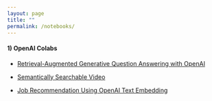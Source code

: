 ```yaml
---
layout: page
title: ""
permalink: /notebooks/
---
```


#### 1) OpenAI Colabs

- [Retrieval-Augmented Generative Question Answering with OpenAI](https://github.com/YaserMarey/my_openai_colab/tree/master/retrieval_augmented_generative_qa)
  
- [Semantically Searchable Video](https://github.com/YaserMarey/my_openai_colab/tree/master/semantically_searchable_video)

- [Job Recommendation Using OpenAI Text Embedding](https://github.com/YaserMarey/my_openai_colab/blob/master/job_recommendation/job_recommendation_using_openai_text_embedding_ada_002.ipynb)




